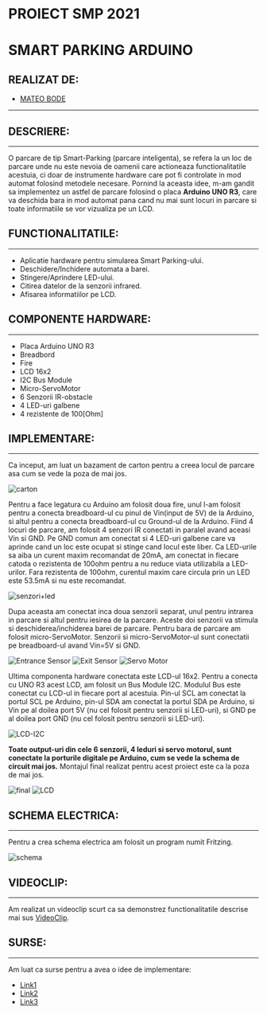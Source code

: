 # **PROIECT SMP 2021**
# SMART PARKING ARDUINO

## **REALIZAT DE:**
* [MATEO BODE](https://github.com/mateobode)
---

## **DESCRIERE:**
---
O parcare de tip Smart-Parking (parcare inteligenta), se refera la un loc de parcare unde nu este nevoia de oamenii care actioneaza functionalitatile acestuia, ci doar de instrumente hardware care pot fi controlate in mod automat folosind metodele necesare. Pornind la aceasta idee, m-am gandit sa implementez un astfel de parcare folosind o placa **Arduino UNO R3**, care va deschida bara in mod automat pana cand nu mai sunt locuri in parcare si toate informatiile se vor vizualiza pe un LCD.

## **FUNCTIONALITATILE:**
---
* Aplicatie hardware pentru simularea Smart Parking-ului.
* Deschidere/Inchidere automata a barei.
* Stingere/Aprindere LED-ului.
* Citirea datelor de la senzorii infrared.
* Afisarea informatiilor pe LCD.

## **COMPONENTE HARDWARE:**
---
* Placa Arduino UNO R3
* Breadbord
* Fire
* LCD 16x2
* I2C Bus Module
* Micro-ServoMotor
* 6 Senzorii IR-obstacle
* 4 LED-uri galbene
* 4 rezistente de 100[Ohm]

## **IMPLEMENTARE:**
---
Ca inceput, am luat un bazament de carton pentru a creea locul de parcare asa cum se vede la poza de mai jos.

![carton](carton.jpeg)

 Pentru a face legatura cu Arduino am folosit doua fire, unul l-am folosit pentru a conecta breadboard-ul cu pinul de Vin(input de 5V) de la Arduino, si altul pentru a conecta breadboard-ul cu Ground-ul de la Arduino. Fiind 4 locuri de parcare, am folosit 4 senzori IR conectati in paralel avand aceasi Vin si GND. Pe GND comun am conectat si 4 LED-uri galbene care va aprinde cand un loc este ocupat si stinge cand locul este liber. Ca LED-urile sa aiba un curent maxim recomandat de 20mA, am conectat in fiecare catoda o rezistenta de 100ohm pentru a nu reduce viata utilizabila a LED-urilor. Fara rezistenta de 100ohm, curentul maxim care circula prin un LED este 53.5mA si nu este recomandat.

 ![senzori+led](Sensors+Leds.jpeg)

 Dupa aceasta am conectat inca doua senzorii separat, unul pentru intrarea in parcare si altul pentru iesirea de la parcare. Aceste doi senzorii va stimula si deschiderea/inchiderea barei de parcare. Pentru bara de parcare am folosit micro-ServoMotor. Senzorii si micro-ServoMotor-ul sunt conectatii pe breadboard-ul avand Vin=5V si GND.

 ![Entrance Sensor](Entrance.jpeg)
 ![Exit Sensor](Exit.jpeg)
 ![Servo Motor](servo.jpeg)

 Ultima componenta hardware conectata este LCD-ul 16x2. Pentru a conecta cu UNO R3 acest LCD, am folosit un Bus Module I2C. Modulul Bus este conectat cu LCD-ul in fiecare port al acestuia. Pin-ul SCL am conectat la portul SCL pe Arduino, pin-ul SDA am conectat la portul SDA pe Arduino, si Vin pe al doilea port 5V (nu cel folosit pentru senzorii si LED-uri), si GND pe al doilea port GND (nu cel folosit pentru senzorii si LED-uri).

 ![LCD-I2C](LCD-I2C.jpeg)
 
 **Toate output-uri din cele 6 senzorii, 4 leduri si servo motorul, sunt conectate la porturile digitale pe Arduino, cum se vede la schema de       circuit mai jos.**
 Montajul final realizat pentru acest proiect este ca la poza de mai jos.
 
 ![final](final.jpeg)
 ![LCD](final_lcd.jpeg)

## **SCHEMA ELECTRICA:**
---
Pentru a crea schema electrica am folosit un program numit Fritzing.

![schema](schema_circuit.png)

## **VIDEOCLIP:**
---
Am realizat un videoclip scurt ca sa demonstrez functionalitatile descrise mai sus [VideoClip](https://youtu.be/utcOyGihxsY).

## **SURSE:**
---
Am luat ca surse pentru a avea o idee de implementare:
* [Link1](https://www.youtube.com/watch?v=2bl_0mLAJJA)
* [Link2](https://www.youtube.com/watch?v=6gccSyp_uJQ&t=77s)
* [Link3](https://www.youtube.com/watch?v=vZ08Y5aqdpM&t=27s)
